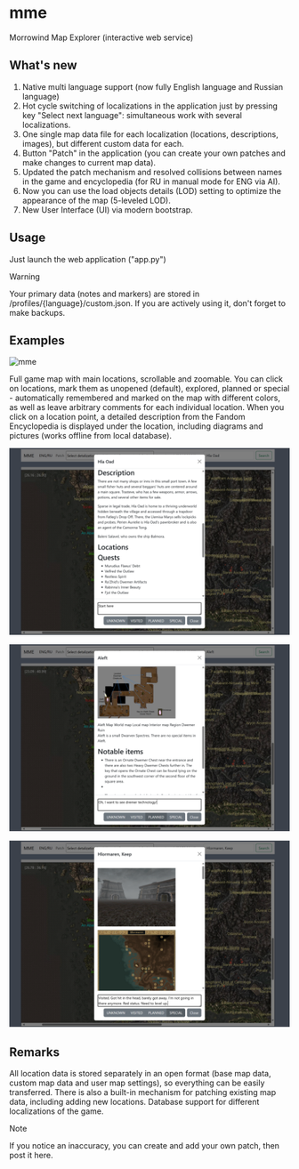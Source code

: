 # mme
 Morrowind Map Explorer (interactive web service)

 ## What's new
 1. Native multi language support (now fully English language and Russian language)
 2. Hot cycle switching of localizations in the application just by pressing key "Select next language": simultaneous work with several localizations.
 3. One single map data file for each localization (locations, descriptions, images), but different custom data for each.
 4. Button "Patch" in the application (you can create your own patches and make changes to current map data).
 5. Updated the patch mechanism and resolved collisions between names in the game and encyclopedia (for RU in manual mode for ENG via AI).
 6. Now you can use the load objects details (LOD) setting to optimize the appearance of the map (5-leveled LOD).
 7. New User Interface (UI) via modern bootstrap.

 ## Usage
 Just launch the web application ("app.py")

 > [!WARNING]
 > Your primary data (notes and markers) are stored in /profiles/{language}/custom.json. If you are actively using it, don't forget to make backups.

 ## Examples
 ![mme](/images/mme_1.png)

 Full game map with main locations, scrollable and zoomable. You can click on locations, mark them as unopened (default), explored, planned or special - automatically remembered and marked on the map with different colors, as well as leave arbitrary comments for each individual location. When you click on a location point, a detailed description from the Fandom Encyclopedia is displayed under the location, including diagrams and pictures (works offline from local database).

 ![mme](/images/mme_2.png)

 ![mme](/images/mme_3.png)

 ![mme](/images/mme_4.png)

 ## Remarks
 All location data is stored separately in an open format (base map data, custom map data and user map settings), so everything can be easily transferred. There is also a built-in mechanism for patching existing map data, including adding new locations. Database support for different localizations of the game.
 > [!NOTE]
 > If you notice an inaccuracy, you can create and add your own patch, then post it here.
